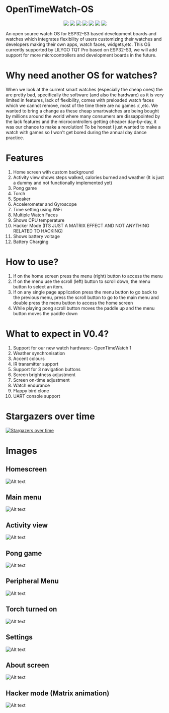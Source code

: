 # OpenTimeWatch-OS
<p align="center">
	<a href="https://platformio.org/"><img src="https://img.shields.io/badge/Made%20using-PlatformIO-orange"></a>
    <img src="https://img.shields.io/badge/build-passing-brightgreen">
    <a href="https://github.com/OpenTimeWatch-Project/OpenTimeWatch-OS/issues"><img src="https://img.shields.io/github/issues/OpenTimeWatch-Project/OpenTimeWatch-OS.svg"></a>
    <a href="https://img.shields.io/github/forks/OpenTimeWatch-Project/OpenTimeWatch-OS.svg"><img src="https://img.shields.io/github/forks/OpenTimeWatch-Project/OpenTimeWatch-OS.svg"></a>
    <a href="https://github.com/OpenTimeWatch-Project/OpenTimeWatch-OS/stargazers"><img src="https://img.shields.io/github/stars/OpenTimeWatch-Project/OpenTimeWatch-OS.svg"></a>
    <a href="https://github.com/OpenTimeWatch-Project/OpenTimeWatch-OS/releases"><img src="https://img.shields.io/github/downloads/OpenTimeWatch-Project/OpenTimeWatch-OS/total.svg"></a>
	<a href="https://opensource.org/licenses/"><img src="https://img.shields.io/badge/License-GPL%20v3-yellow.svg"></a>
</p>
An open source watch OS for ESP32-S3 based development boards and watches which integrates flexibility of users customizing their watches and developers making their own apps, watch faces, widgets,etc. This OS currently supported by LILYGO TQT Pro based on ESP32-S3, we will add support for more microcontrollers and development boards in the future.

# Why need another OS for watches?
When we look at the current smart watches (especially the cheap ones) the are pretty bad, specifically the software (and also the hardware) as it is very limited in features, lack of flexibility, comes with preloaded watch faces which we cannot remove, most of the time there are no games :( ,etc. We wanted to bring a change as these cheap smartwatches are being bought by millions around the world where many consumers are dissappointed by the lack features and the microcontrollers getting cheaper day-by-day, it was our chance to make a revolution! To be honest I just wanted to make a watch with games so I won't get bored during the annual day dance practice.

# Features
1. Home screen with custom background
2. Activity view shows steps walked, calories burned and weather (It is just a dummy and not functionally implemented yet)
3. Pong game
4. Torch
5. Speaker
6. Accelerometer and Gyroscope
7. Time setting using WiFi
8. Multiple Watch Faces
9. Shows CPU temperature
10. Hacker Mode (ITS JUST A MATRIX EFFECT AND NOT ANYTHING RELATED TO HACKING)
11. Shows battery voltage
12. Battery Charging

# How to use?
1. If on the home screen press the menu (right) button to access the menu
2. If on the menu use the scroll (left) button to scroll down, the menu button to select an item.
3. If on any single page application press the menu button to go back to the previous menu, press the scroll button to go to the main menu and double press the menu button to access the home screen
4. While playing pong scroll button moves the paddle up and the menu button moves the paddle down

# What to expect in V0.4?
1. Support for our new watch hardware:- OpenTimeWatch 1
2. Weather synchronisation
3. Accent colours
4. IR transmitter support
5. Support for 3 navigation buttons
6. Screen brightness adjustment
7. Screen on-time adjustment
8. Watch endurance
9. Flappy bird clone
10. UART console support

# Stargazers over time
[![Stargazers over time](https://starchart.cc/OpenTimeWatch-Project/OpenTimeWatch-OS.svg?variant=adaptive)](https://starchart.cc/OpenTimeWatch-Project/OpenTimeWatch-OS)

# Images
## Homescreen
![Alt text](images/IMG_20241119_201516.jpg)
## Main menu
![Alt text](images/IMG_20241119_201547.jpg)
## Activity view
![Alt text](images/IMG_20241119_201559.jpg)
## Pong game
![Alt text](images/IMG_20241119_201614.jpg)
## Peripheral Menu
![Alt text](images/IMG_20241119_201707.jpg)
## Torch turned on
![Alt text](images/IMG_20241119_201715.jpg)
## Settings
![Alt text](images/IMG_20241119_201733.jpg)
## About screen
![Alt text](images/IMG_20241119_201758.jpg)
## Hacker mode (Matrix animation)
![Alt text](images/IMG_20241119_202308.jpg)
